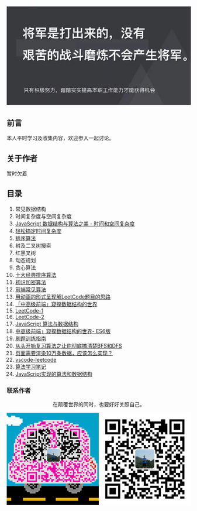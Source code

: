 ![image](./img/timg.jpg)
<br>

## 前言

本人平时学习及收集内容，欢迎参入一起讨论。

## 关于作者

暂时欠着

## 目录

1. 常见数据结构
1. 时间复杂度与空间复杂度
2. [JavaScript 数据结构与算法之美 - 时间和空间复杂度](https://github.com/biaochenxuying/blog/issues/29)
3. [轻松搞定时间复杂度](https://mp.weixin.qq.com/s/aUDrVMhFUT3LfsHfuBopTw)
4. [排序算法](https://github.com/ftTony/blog/issues/30)
5. 树及二叉树搜索
6. 红黑叉树
7. 动态规划
8. 贪心算法
9. [十大经典排序算法](https://github.com/hustcc/JS-Sorting-Algorithm)
10. [初识加密算法](https://mp.weixin.qq.com/s/8iBZ3_CIzw3kWjmPYACDrw)
11. [前端常见算法](https://github.com/ftTony/blog/issues/24)
12. [用动画的形式呈现解LeetCode题目的思路](https://github.com/MisterBooo/LeetCodeAnimation)
13. [「中高级前端」窥探数据结构的世界](https://juejin.im/post/5cd1ab3df265da03587c142a)
14. [LeetCode-1](https://github.com/azl397985856/leetcode)
15. [LeetCode-2](https://github.com/xcatliu/leetcode)
16. [JavaScript 算法与数据结构](https://github.com/trekhleb/javascript-algorithms/blob/master/README.zh-CN.md)
17. [中高级前端」窥探数据结构的世界- ES6版](https://juejin.im/post/5cd1ab3df265da03587c142a?utm_source=gold_browser_extension)
18. [刷题训练指南](https://github.com/apachecn/awesome-algorithm)
19. [从头开始复习算法之让你彻底搞清楚BFS和DFS](https://mp.weixin.qq.com/s/AAsbpVevRRGEMrT7SdH60Q)
20. [页面需要渲染10万条数据，应该怎么实现？](https://www.cnblogs.com/ldld/p/11028179.html)
21. [vscode-leetcode](https://github.com/jdneo/vscode-leetcode)
22. [算法学习笔记](https://github.com/nonstriater/Learn-Algorithms)
23. [JavaScript实现的算法和数据结构](https://github.com/ConardLi/awesome-coding-js)

### 联系作者
<div align="center">
    <p>
        在颠覆世界的同时，也要好好关照自己。
    </p>
    <img src="./img/contact.png" />
</div>